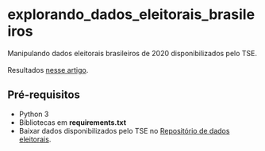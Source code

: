 # explorando_dados_eleitorais_brasileiros
Manipulando dados eleitorais brasileiros de 2020 disponibilizados pelo TSE. <br><br>
Resultados [nesse artigo](https://medium.com/@marianamannes/explorando-dados-eleitorais-brasileiros-a10be3e89be0).

## Pré-requisitos
- Python 3
- Bibliotecas em <b>requirements.txt</b>
- Baixar dados disponibilizados pelo TSE no [Repositório de dados eleitorais](https://www.tse.jus.br/eleicoes/estatisticas/repositorio-de-dados-eleitorais-1/repositorio-de-dados-eleitorais).
